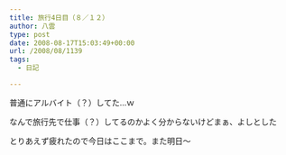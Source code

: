 ```yaml
---
title: 旅行4日目（８／１２）
author: 八雲
type: post
date: 2008-08-17T15:03:49+00:00
url: /2008/08/1139
tags:
  - 日記

---
```

普通にアルバイト（？）してた…ｗ
  
なんで旅行先で仕事（？）してるのかよく分からないけどまぁ、よしとした

とりあえず疲れたので今日はここまで。また明日～
